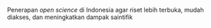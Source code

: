 Penerapan _open science_ di Indonesia agar riset lebih terbuka, mudah diakses, dan meningkatkan dampak saintifik